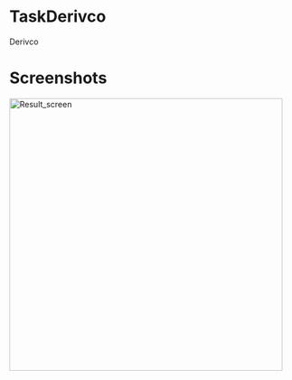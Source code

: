 # TaskDerivco
Derivco


Screenshots
====================================
<div>
  <img width="483" alt="Result_screen" src="https://user-images.githubusercontent.com/46733592/85520084-67dcb800-b63d-11ea-9fec-753ec2ea5316.png">
</div>
